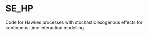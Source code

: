 # SE_HP
Code for Hawkes processes with stochastic exogenous effects for continuous-time interaction modelling
